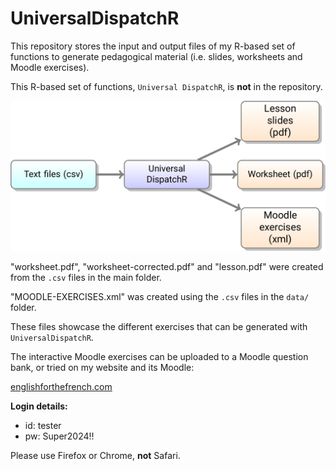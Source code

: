 # UniversalDispatchR

This repository stores the input and output files of my R-based set of functions to generate pedagogical material (i.e. slides, worksheets and Moodle exercises).

This R-based set of functions, `Universal DispatchR`, is **not** in the repository.

![](flowchart.png)

"worksheet.pdf", "worksheet-corrected.pdf" and "lesson.pdf" were created from the `.csv` files in the main folder.

"MOODLE-EXERCISES.xml" was created using the `.csv` files in the `data/` folder.

These files showcase the different exercises that can be generated with `UniversalDispatchR`. 

The interactive Moodle exercises can be uploaded to a Moodle question bank, or tried on my website and its Moodle:

[englishforthefrench.com](https://englishforthefrench.com/moodle/)

**Login details:**

* id: tester
* pw: Super2024!!

Please use Firefox or Chrome, **not** Safari.
